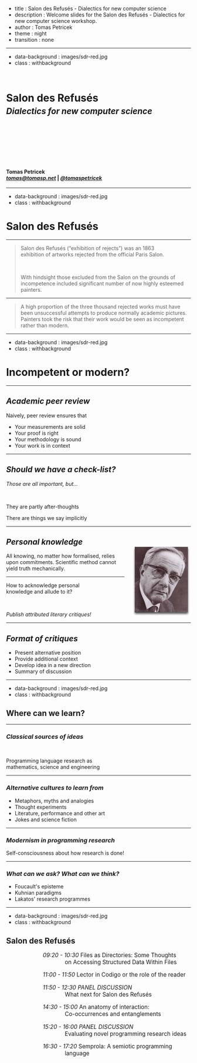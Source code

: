 ﻿- title : Salon des Refusés - Dialectics for new computer science
- description : Welcome slides for the Salon des Refusés - Dialectics for new computer science workshop.
- author : Tomas Petricek
- theme : night
- transition : none

***************************************************************************************************
 - data-background : images/sdr-red.jpg
 - class : withbackground

<br />

# Salon des Refusés<br/><em style="font-size:80%">Dialectics for new computer science</em>

<br /><br /><br /><br /><br /><br />

#### Tomas Petricek<br />[_tomas@tomasp.net_](mailto:tomas@tomasp.net) | [_@tomaspetricek_](http://twitter.com/tomaspetricek)

***************************************************************************************************
 - data-background : images/sdr-red.jpg
 - class : withbackground

# Salon des Refusés

---------------------------------------------------------------------------------------------------

> Salon des Refusés (“exhibition of rejects”) was an 1863<br />
> exhibition of artworks rejected from the official Paris Salon. 
>
> <br />
>
> With hindsight those excluded from the Salon on the grounds 
> of incompetence included significant number of now highly esteemed painters.

---------------------------------------------------------------------------------------------------

> A high proportion of the three thousand rejected works must have been
> unsuccessful attempts to produce normally academic pictures. 
> Painters took the risk that their work would be seen as incompetent
> rather than modern.
 
***************************************************************************************************
 - data-background : images/sdr-red.jpg
 - class : withbackground

# Incompetent or modern?

---------------------------------------------------------------------------------------------------

## _Academic peer review_

Naively, peer review ensures that

 - Your measurements are solid
 - Your proof is right
 - Your methodology is sound
 - Your work is in context

---------------------------------------------------------------------------------------------------

## _Should we have a check-list?_


_Those are all important, but..._

<br />

<div class="fragment">

They are partly after-thoughts

There are things we say implicitly

</div>

---------------------------------------------------------------------------------------------------

## _Personal knowledge_

<img src="images/polanyi.jpg" style="float:right;margin-left:20px;margin-top:-20px" />

All knowing, no matter how formalised, relies upon commitments. 
Scientific method cannot yield truth mechanically. 

---------------------------------------------------------------------------------------------------

How to acknowledge personal <br />knowledge and allude to it?

<div class="fragment">
<br />

_Publish attributed literary critiques!_

</div>

---------------------------------------------------------------------------------------------------

## _Format of critiques_

- Present alternative position
- Provide additional context
- Develop idea in a new direction
- Summary of discussion
 
***************************************************************************************************
 - data-background : images/sdr-red.jpg
 - class : withbackground

## Where can we learn?

---------------------------------------------------------------------------------------------------

### _Classical sources of ideas_

<br />

Programming language research as<br />
mathematics, science and engineering 

---------------------------------------------------------------------------------------------------

### _Alternative cultures to learn from_

 - Metaphors, myths and analogies
 - Thought experiments
 - Literature, performance and other art
 - Jokes and science fiction

---------------------------------------------------------------------------------------------------

### _Modernism in programming research_

Self-consciousness about how research is done!

---------------------------------------------------------------------------------------------------

### _What can we ask? What can we think?_

 - Foucault's episteme
 - Kuhnian paradigms
 - Lakatos' research programmes

***************************************************************************************************
- data-background : images/sdr-red.jpg
- class : withbackground

## Salon des Refusés

<div class="sp">

_09:20 - 10:30_ Files as Directories: Some Thoughts <br/> on Accessing Structured Data Within Files

_11:00 - 11:50_ Lector in Codigo or the role of the reader

_11:50 - 12:30 PANEL DISCUSSION_<br/> What next for Salon des Refusés

_14:30 - 15:00_ An anatomy of interaction:<br/> Co-occurrences and entanglements

_15:20 - 16:00 PANEL DISCUSSION_<br/> Evaluating novel programming research ideas 

_16:30 - 17:20_ Semprola: A semiotic programming language

</div>
<style>
.sp p { font-size:110%; text-align:left; margin-left:60px; text-indent:-60px; }
.sp { padding-left:100px !important; }
</style>
